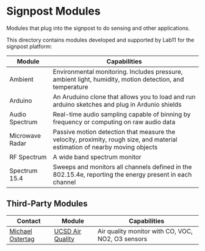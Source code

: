 Signpost Modules
================

Modules that plug into the signpost to do sensing and other applications.

This directory contains modules developed and supported by Lab11 for the signpost platform:

| Module          | Capabilities
|-----------------|---------------------------------------------------------------------------------------------------------|
| Ambient         | Environmental monitoring. Includes pressure, ambient light, humidity, motion detection, and temperature |
| Arduino         | An Aruduino clone that allows you to load and run arduino sketches and plug in Ardunio shields          |
| Audio Spectrum  | Real-time audio sampling capable of binning by frequency or computing on raw audio data |
| Microwave Radar | Passive motion detection that measure the velocity, proximity, rough size, and material estimation of nearby moving objects |
| RF Spectrum     | A wide band spectrum monitor |
| Spectrum 15.4   | Sweeps and monitors all channels defined in the 802.15.4e, reporting the energy present in each channel |


Third-Party Modules
-------------------

| Contact               | Module         | Capabilities                                                                              |
|-----------------------|----------------|-------------------------------------------------------------------------------------------|
| [Michael Ostertag](mailto:mosterta@eng.ucsd.edu) | [UCSD Air Quality](https://bitbucket.org/mmenarini/metasensefirmwareble) | Air quality monitor with CO, VOC, NO2, O3 sensors            |
